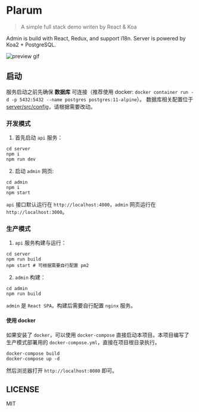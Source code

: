 # Plarum

> A simple full stack demo writen by React & Koa

Admin is build with React, Redux, and support i18n.
Server is powered by Koa2 + PostgreSQL.

![preview gif](https://i.loli.net/2019/07/09/5d24b0d4b97ee63348.gif)

## 启动

服务启动之前先确保 **数据库** 可连接（推荐使用 docker: `docker container run -d -p 5432:5432 --name postgres postgres:11-alpine`）。
数据库相关配置位于 [server/src/config](./server/src/config)，请根据需要改动。

### 开发模式

1. 首先启动 `api` 服务：

```shell
cd server
npm i
npm run dev
```

2. 启动 `admin` 网页:

```shell
cd admin
npm i
npm start
```

`api` 接口默认运行在 `http://localhost:4000`，`admin` 网页运行在 `http://localhost:3000`。

### 生产模式

1. `api` 服务构建与运行：

```shell
cd server
npm run build
npm start # 可根据需要自行配置 pm2
```

2. `admin` 构建：

```shell
cd admin
npm run build
```

`admin` 是 `React SPA`，构建后需要自行配置 `nginx` 服务。

#### 使用 docker

如果安装了 `docker`，可以使用 `docker-compose` 直接启动本项目。本项目编写了生产模式部署用的 `docker-compose.yml`，直接在项目根目录执行。

```shell
docker-compose build
docker-compose up -d
```

然后浏览器打开 `http://localhost:8080` 即可。

## LICENSE

MIT
